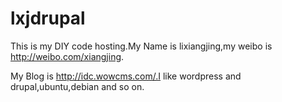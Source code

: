 lxjdrupal
=========

This is my DIY code hosting.My Name is lixiangjing,my weibo is http://weibo.com/xiangjing.

My Blog is http://idc.wowcms.com/.I like wordpress and drupal,ubuntu,debian and so on.